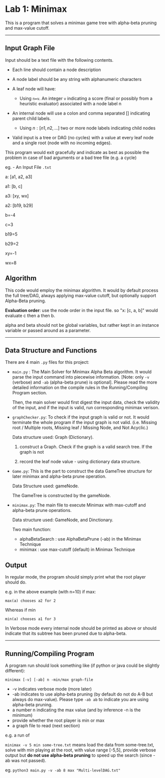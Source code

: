 # Lab 1: Minimax
This is a program that solves a minimax game tree with alpha-beta pruning and max-value cutoff.

---
## Input Graph File
Input should be a text file with the following contents.

* Each line should contain a node description
* A node label should be any string with alphanumeric characters
* A leaf node will have:
    - Using `n=v`. An integer `v` indicating a score (final or possibly from a heuristic evaluator) associated with a node label n
* An internal node will use a colon and comma separated $[]$ indicating parent child labels.

    - Using $n:[n1,n2,...]$ two or more node labels indicating child nodes
* Valid input is a tree or DAG (no cycles) with a value at every leaf node and a single root (node with no incoming edges).

This program would exit gracefully and indicate as best as possible the problem in case of bad arguments or a bad tree file (e.g. a cycle)

eg. - An Input File `.txt`

a: [a1, a2, a3]

a1: [b, c]

a3: [xy, wx]

a2: [b19, b29]

b=-4

c=3 

b19=5 

b29=2

xy=-1

wx=8


## Algorithm

This code would employ the minimax algorithm. It would by default process the full tree/DAG, always applying max-value cutoff, but optionally support Alpha-Beta pruning.

**Evaluation order**: use the node order in the input file. so "x: [c, a, b]" would evaluate c then a then b.

alpha and beta should not be global variables, but rather kept in an instance variable or passed around as a parameter.


--- 

## Data Structure and Functions

There are 4 main `.py` files for this project:
- `main.py` : The Main Solver for Minimax Alpha Beta algorithm. It would parse the input command into piecewise information. [Note: only `-v` (verbose) and `-ab` (alpha-beta prune) is optional]. Please read the more detailed information on the compile rules in the Running/Compiling Program section.
    
    Then, the main solver would first digest the input data, check the validity of the input, and if the input is valid, run corresponding minimax verison.

- `graphChecker.py`: To check if the input graph is valid or not. It would terminate the whole program if the input graph is not valid. (i.e. Missing root / Multiple roots, Missing leaf / Missing Node, and Not Acyclic.) 
    
    Data structure used: Graph (Dictionary). 
    1. construct a Graph. Check if the graph is a valid search tree. If the graph is not 

    2. record the leaf node value - using dictionary data structure.

- `Game.py`: This is the part to construct the data GameTree structure for later minimax and alpha-beta prune operation.

    Data Structure used: gameNode.

    The GameTree is constructed by the gameNode.

- `minimax.py`: The main file to execute Minimax with max-cutoff and alpha-beta prune operations.

    Data structure used: GameNode, and Dinctionary.

    Two main function:
    - alphaBetaSearch : use AlphaBetaPrune (-ab) in the Minimax Technique
    - minimax : use max-cutoff (default) in Minimax Technique





## Output
In regular mode, the program should simply print what the root player should do.

e.g. in the above example (with n=10) if max:

`max(a) chooses a2 for 2`

Whereas if min

`min(a) chooses a1 for 3`

In Verbose mode every internal node should be printed as above or should indicate that its subtree has been pruned due to alpha-beta.


-----
## Running/Compiling Program
A program run should look something like (if python or java could be slightly different):

`minimax [-v] [-ab] n -min/max graph-file`

* -v indicates verbose mode (more later)
* -ab indicates to use alpha-beta pruning (by default do not do A-B but always do max-value). 
Please type `-ab ab` to indicate you are using alpha-beta pruning.
* a number n indicating the max value (and by inference -n is the minimum)
* provide whether the root player is min or max
* a graph file to read (next section)

e.g. a run of

`minimax -v 5 min some-tree.txt`
means load the data from some-tree.txt, solve with min playing at the root, with value range [-5,5], provide verbose output but **do not use alpha-beta pruning** to speed up the search (since -ab was not passed).

eg. `python3 main.py -v -ab 8 max "Multi-levelDAG.txt"`